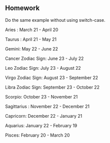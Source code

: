 

## Homework

Do the same example without using switch-case.

Aries : March 21 - April 20

Taurus : April 21 - May 21

Gemini: May 22 - June 22

Cancer Zodiac Sign: June 23 - July 22

Leo Zodiac Sign: July 23 - August 22

Virgo Zodiac Sign: August 23 - September 22

Libra Zodiac Sign: September 23 - October 22

Scorpio: October 23 - November 21

Sagittarius : November 22 - December 21

Capricorn: December 22 - January 21

Aquarius: January 22 - February 19

Pisces: February 20 - March 20
